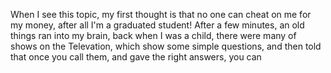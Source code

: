 When I see this topic, my first thought is that no one can cheat on me for my money, after all I'm a graduated student! After a few minutes, an old things ran into my brain, back when I was a child, there were many of shows on the Televation, which show some simple questions, and then told that once you call them, and gave the right answers, you can 